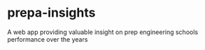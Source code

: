 # prepa-insights
A web app providing valuable insight on prep engineering schools performance over the years 
